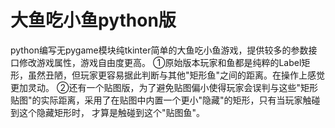# 大鱼吃小鱼python版
python编写无pygame模块纯tkinter简单的大鱼吃小鱼游戏，提供较多的参数接口修改游戏属性，游戏自由度更高。
①原始版本玩家和鱼都是纯粹的Label矩形，虽然丑陋，但玩家更容易据此判断与其他"矩形鱼"之间的距离。在操作上感觉更加灵动。
②还有一个贴图版，为了避免贴图偏小使得玩家会误判与这些"矩形贴图"的实际距离，采用了在贴图中内置一个更小"隐藏"的矩形，只有当玩家触碰到这个隐藏矩形时，
才算是触碰到这个"贴图鱼"。

